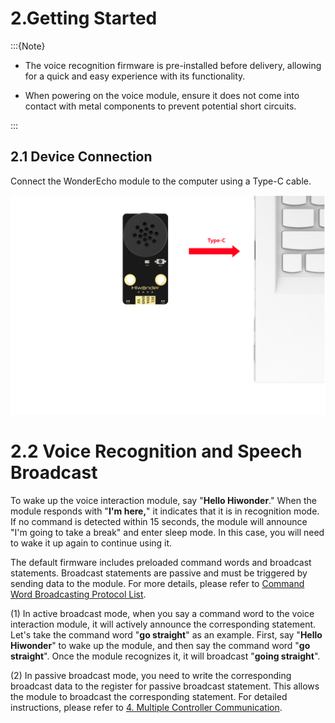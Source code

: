 # 2.Getting Started

:::{Note}

* The voice recognition firmware is pre-installed before delivery, allowing for a quick and easy experience with its functionality.

* When powering on the voice module, ensure it does not come into contact with metal components to prevent potential short circuits.

:::

## 2.1 Device Connection

Connect the WonderEcho module to the computer using a Type-C cable.

<img src="../_static/media/chapter_2/image2.png" />

# 2.2 Voice Recognition and Speech Broadcast

To wake up the voice interaction module, say "**Hello Hiwonder**." When the module responds with "**I'm here,**" it indicates that it is in recognition mode. If no command is detected within 15 seconds, the module will announce "I'm going to take a break" and enter sleep mode. In this case, you will need to wake it up again to continue using it.

The default firmware includes preloaded command words and broadcast statements. Broadcast statements are passive and must be triggered by sending data to the module. For more details, please refer to [Command Word Broadcasting Protocol List](Appendix.md).

(1) In active broadcast mode, when you say a command word to the voice interaction module, it will actively announce the corresponding statement. Let's take the command word "**go straight**" as an example. First, say "**Hello Hiwonder**" to wake up the module, and then say the command word "**go straight**". Once the module recognizes it, it will broadcast "**going straight**".

(2) In passive broadcast mode, you need to write the corresponding broadcast data to the register for passive broadcast statement. This allows the module to broadcast the corresponding statement. For detailed instructions, please refer to [4. Multiple Controller Communication](4_Multiple_Controller_Communication_Tutorial.md).